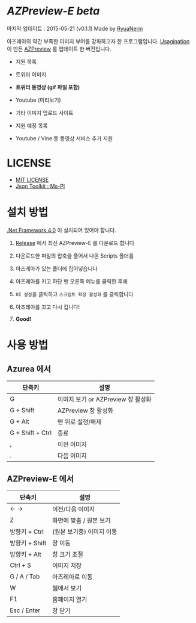 # *AZPreview-E beta*

마지막 업데이트 : 2015-05-21 (v0.1.1)
Made by [RyuaNerin](https://github.com/RyuaNerin/AZPreview-E/)

아즈레아의 약간 부족한 이미지 뷰어를 강화하고자 한 프로그램입니다.
[Usagination](https://github.com/Usagination) 이 만든 [AZPreview](https://github.com/Usagination/AZPreview) 를 업데이트 한 버전입니다.


* 지원 목록
 * 트위터 이미지
 * **트위터 동영상 (gif 파일 포함)**
 * Youtube (미리보기)
 * 기타 이미지 업로드 사이트


* 지원 예정 목록
 * Youtube / Vine 등 동영상 서비스 추가 지원


# LICENSE
* [MIT LICENSE](/LICENSE)
* [Json Toolkit : Ms-Pl](http://jsontoolkit.codeplex.com/license)


# 설치 방법

[.Net Framework 4.0](https://www.microsoft.com/ko-kr/download/details.aspx?id=17851) 이 설치되어 있어야 합니다.

1. [Release](https://github.com/RyuaNerin/AZPreview-E/releases) 에서 최신 AZPreview-E 를 다운로드 합니다

2. 다운로드한 파일의 압축을 풀어서 나온 Scripts 폴더를

3. 아즈레아가 있는 폴더에 집어넣습니다

4. 아즈레아를 키고 하단 맨 오른쪽 메뉴를 클릭한 후에

5. `UI 설정`을 클릭하고 `스크립트 확장 활성화` 를 클릭합니다

6. 아즈레아를 끄고 다시 킵니다!

7. **Good!**


# 사용 방법
## Azurea 에서
|단축키|설명|
|-|-|
|G|이미지 보기 or AZPreview 창 활성화|
|G + Shift|AZPreview 창 활성화|
|G + Alt|맨 위로 설정/해제|
|G + Shift + Ctrl|종료|
|,|이전 이미지|
|.|다음 이미지|
## AZPreview-E 에서
|단축키|설명|
|-|-|
|← →|이전/다음 이미지|
|Z|화면에 맞춤 / 원본 보기|
|방향키 + Ctrl|(원본 보기중) 이미지 이동|
|방향키 + Shift|창 이동|
|방향키 + Alt| 창 크기 조절|
|Ctrl + S|이미지 저장|
|G / A / Tab|아즈레아로 이동|
|W|웹에서 보기|
|F1|홈페이지 열기|
|Esc / Enter|창 닫기|


